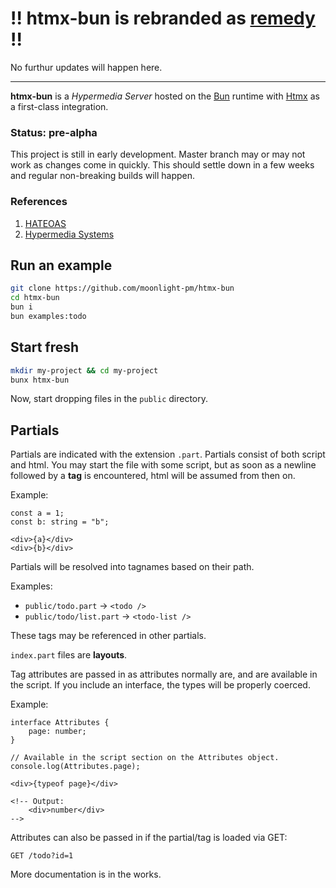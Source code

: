 # !! htmx-bun is rebranded as [remedy](https://github.com/niarada/remedy) !!

No furthur updates will happen here.

----

 
 **htmx-bun** is a *Hypermedia Server* hosted on the [Bun](https://bun.sh) runtime with [Htmx](https://htmx.org) as a first-class integration.


### Status: pre-alpha

This project is still in early development.  Master branch may or may not work as changes come in quickly.  This should settle down in a few weeks and regular non-breaking builds will happen.

### References

1. [HATEOAS](https://htmx.org/essays/hateoas/)
1. [Hypermedia Systems](https://hypermedia.systems/)

## Run an example

```sh
git clone https://github.com/moonlight-pm/htmx-bun
cd htmx-bun
bun i
bun examples:todo
```

## Start fresh

```sh
mkdir my-project && cd my-project
bunx htmx-bun
```

Now, start dropping files in the `public` directory.

## Partials

Partials are indicated with the extension `.part`.  Partials consist of both script and html.  You may start the file with some script, but as soon as a newline followed by a **tag** is encountered, html will be assumed from then on.

Example:

```
const a = 1;
const b: string = "b";

<div>{a}</div>
<div>{b}</div>
```

Partials will be resolved into tagnames based on their path.

Examples:
- `public/todo.part` → `<todo />`
- `public/todo/list.part` → `<todo-list />`

These tags may be referenced in other partials.

`index.part` files are **layouts**.

Tag attributes are passed in as attributes normally are, and are available in the script.  If you include an interface, the types will be properly coerced.

Example:

```
interface Attributes {
    page: number;
}

// Available in the script section on the Attributes object.
console.log(Attributes.page);

<div>{typeof page}</div>

<!-- Output:
    <div>number</div>
-->
```

Attributes can also be passed in if the partial/tag is loaded via GET:

`GET /todo?id=1`

More documentation is in the works.
